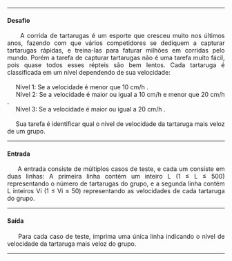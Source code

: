 <hr />

<h4 align="left">Desafio</h4>
    <p align="justify">
        &nbsp;&nbsp;&nbsp;&nbsp;&nbsp;A corrida de tartarugas é um esporte que cresceu muito nos últimos anos, 
        fazendo com que vários competidores se dediquem a capturar tartarugas rápidas, e treina-las para 
        faturar milhões em corridas pelo mundo. Porém a tarefa de capturar tartarugas não é uma tarefa muito 
        fácil, pois quase todos esses répteis são bem lentos. Cada tartaruga é classificada em um nível 
        dependendo de sua velocidade:
        <br /><br />
        &nbsp;&nbsp;&nbsp;&nbsp;&nbsp;Nível 1: Se a velocidade é menor que 10 cm/h .
        <br />
        &nbsp;&nbsp;&nbsp;&nbsp;&nbsp;Nível 2: Se a velocidade é maior ou igual a 10 cm/h e menor que 20 cm/h .
        <br />
        &nbsp;&nbsp;&nbsp;&nbsp;&nbsp;Nível 3: Se a velocidade é maior ou igual a 20 cm/h .
        <br /><br />
        &nbsp;&nbsp;&nbsp;&nbsp;&nbsp;Sua tarefa é identificar qual o nível de velocidade da tartaruga mais veloz de um grupo.
    </p>

<hr />

<h4 align="left">Entrada</h4>
    <p align="justify">
        &nbsp;&nbsp;&nbsp;&nbsp;&nbsp;A entrada consiste de múltiplos casos de teste, e cada um consiste em duas 
        linhas: A primeira linha contém um inteiro L (1 ≤ L ≤ 500) representando o número de tartarugas do grupo, 
        e a segunda linha contém L inteiros Vi (1 ≤ Vi ≤ 50) representando as velocidades de cada tartaruga do grupo.
    </p>

<hr />

<h4 align="left">Saída</h4>
    <p align="justify">
        &nbsp;&nbsp;&nbsp;&nbsp;&nbsp;Para cada caso de teste, imprima uma única linha indicando o nível de velocidade da 
        tartaruga mais veloz do grupo.
    <p>

<hr />
